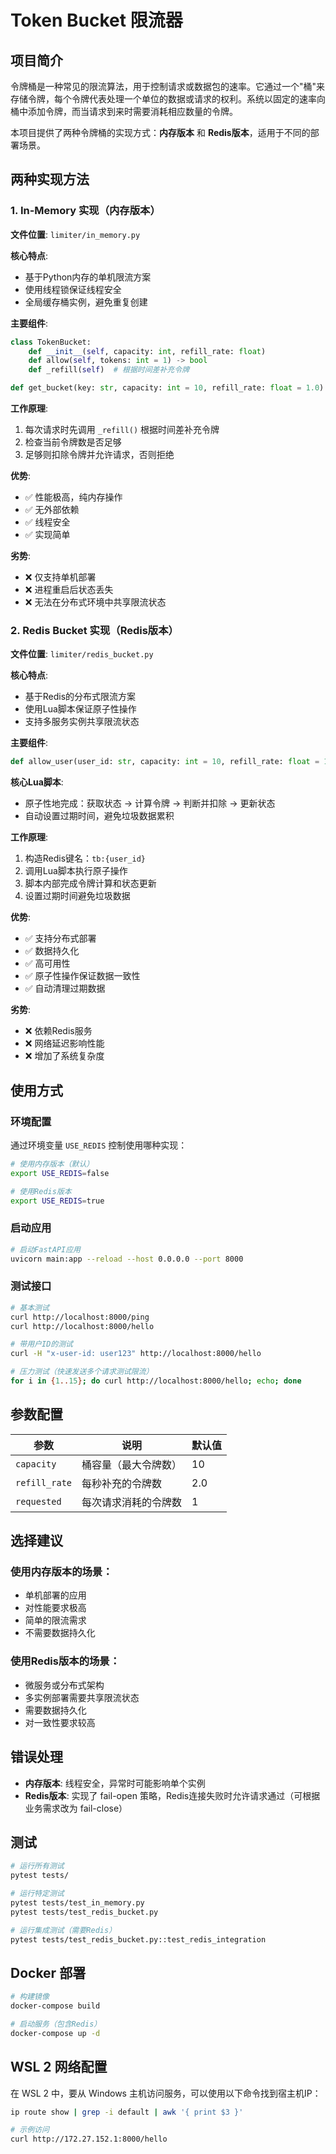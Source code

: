 # Token Bucket 限流器

## 项目简介

令牌桶是一种常见的限流算法，用于控制请求或数据包的速率。它通过一个"桶"来存储令牌，每个令牌代表处理一个单位的数据或请求的权利。系统以固定的速率向桶中添加令牌，而当请求到来时需要消耗相应数量的令牌。

本项目提供了两种令牌桶的实现方式：**内存版本** 和 **Redis版本**，适用于不同的部署场景。

## 两种实现方法

### 1. In-Memory 实现（内存版本）

**文件位置**: `limiter/in_memory.py`

**核心特点**:
- 基于Python内存的单机限流方案
- 使用线程锁保证线程安全
- 全局缓存桶实例，避免重复创建

**主要组件**:
```python
class TokenBucket:
    def __init__(self, capacity: int, refill_rate: float)
    def allow(self, tokens: int = 1) -> bool
    def _refill(self)  # 根据时间差补充令牌

def get_bucket(key: str, capacity: int = 10, refill_rate: float = 1.0) -> TokenBucket
```

**工作原理**:
1. 每次请求时先调用 `_refill()` 根据时间差补充令牌
2. 检查当前令牌数是否足够
3. 足够则扣除令牌并允许请求，否则拒绝

**优势**:
- ✅ 性能极高，纯内存操作
- ✅ 无外部依赖
- ✅ 线程安全
- ✅ 实现简单

**劣势**:
- ❌ 仅支持单机部署
- ❌ 进程重启后状态丢失
- ❌ 无法在分布式环境中共享限流状态

### 2. Redis Bucket 实现（Redis版本）

**文件位置**: `limiter/redis_bucket.py`

**核心特点**:
- 基于Redis的分布式限流方案
- 使用Lua脚本保证原子性操作
- 支持多服务实例共享限流状态

**主要组件**:
```python
def allow_user(user_id: str, capacity: int = 10, refill_rate: float = 1.0, requested: int = 1) -> bool
```

**核心Lua脚本**:
- 原子性地完成：获取状态 → 计算令牌 → 判断并扣除 → 更新状态
- 自动设置过期时间，避免垃圾数据累积

**工作原理**:
1. 构造Redis键名：`tb:{user_id}`
2. 调用Lua脚本执行原子操作
3. 脚本内部完成令牌计算和状态更新
4. 设置过期时间避免垃圾数据

**优势**:
- ✅ 支持分布式部署
- ✅ 数据持久化
- ✅ 高可用性
- ✅ 原子性操作保证数据一致性
- ✅ 自动清理过期数据

**劣势**:
- ❌ 依赖Redis服务
- ❌ 网络延迟影响性能
- ❌ 增加了系统复杂度

## 使用方式

### 环境配置

通过环境变量 `USE_REDIS` 控制使用哪种实现：

```bash
# 使用内存版本（默认）
export USE_REDIS=false

# 使用Redis版本
export USE_REDIS=true
```

### 启动应用

```bash
# 启动FastAPI应用
uvicorn main:app --reload --host 0.0.0.0 --port 8000
```

### 测试接口

```bash
# 基本测试
curl http://localhost:8000/ping
curl http://localhost:8000/hello

# 带用户ID的测试
curl -H "x-user-id: user123" http://localhost:8000/hello

# 压力测试（快速发送多个请求测试限流）
for i in {1..15}; do curl http://localhost:8000/hello; echo; done
```

## 参数配置

| 参数 | 说明 | 默认值 |
|------|------|--------|
| `capacity` | 桶容量（最大令牌数） | 10 |
| `refill_rate` | 每秒补充的令牌数 | 2.0 |
| `requested` | 每次请求消耗的令牌数 | 1 |

## 选择建议

### 使用内存版本的场景：
- 单机部署的应用
- 对性能要求极高
- 简单的限流需求
- 不需要数据持久化

### 使用Redis版本的场景：
- 微服务或分布式架构
- 多实例部署需要共享限流状态
- 需要数据持久化
- 对一致性要求较高

## 错误处理

- **内存版本**: 线程安全，异常时可能影响单个实例
- **Redis版本**: 实现了 fail-open 策略，Redis连接失败时允许请求通过（可根据业务需求改为 fail-close）

## 测试

```bash
# 运行所有测试
pytest tests/

# 运行特定测试
pytest tests/test_in_memory.py
pytest tests/test_redis_bucket.py

# 运行集成测试（需要Redis）
pytest tests/test_redis_bucket.py::test_redis_integration
```

## Docker 部署

```bash
# 构建镜像
docker-compose build

# 启动服务（包含Redis）
docker-compose up -d
```

## WSL 2 网络配置

在 WSL 2 中，要从 Windows 主机访问服务，可以使用以下命令找到宿主机IP：

```bash
ip route show | grep -i default | awk '{ print $3 }'

# 示例访问
curl http://172.27.152.1:8000/hello





